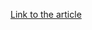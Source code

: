 [Link to the article](https://securityaffairs.com/180220/apt/muddywater-deploys-new-dchspy-variants-amid-iran-israel-conflict.html)
